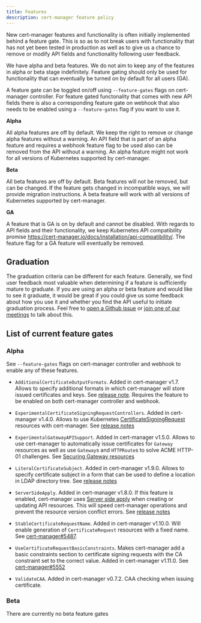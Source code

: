 ```yaml
---
title: Features
description: cert-manager feature policy
---
```


New cert-manager features and functionality is often initially implemented behind a feature gate. This is so as to not break users with functionality that has not yet been tested in production as well as to give us a chance to remove or modify API fields and functionality following user feedback.

We have alpha and beta features. We do not aim to keep any of the features in alpha or beta stage indefinitely. Feature gating should only be used for functionality that can eventually be turned on by default for all users (GA).

A feature gate can be toggled on/off using `--feature-gates` flags on cert-manager controller. For feature gated functonality that comes with new API fields there is also a corresponding feature gate on webhook that also needs to be enabled using a `--feature-gates` flag if you want to use it.

**Alpha**

All alpha features are off by default.
We keep the right to remove or change alpha features without a warning.
An API field that is part of an alpha feature and requires a webhook feature flag to be used also can be removed from the API without a warning.
An alpha feature might not work for all versions of Kubernetes supported by cert-manager.

**Beta**

All beta features are off by default.
Beta features will not be removed, but can be changed.
If the feature gets changed in incompatible ways, we will provide migration instructions.
A beta feature will work with all versions of Kubernetes supported by cert-manager.

**GA**

A feature that is GA is on by default and cannot be disabled.
With regards to API fields and their functionality, we keep Kubernetes API compatibility promise https://cert-manager.io/docs/installation/api-compatibility/.
The feature flag for a GA feature will eventually be removed.

## Graduation

The graduation criteria can be different for each feature.
Generally, we find user feedback most valuable when determining if a feature is sufficiently mature to graduate. If you are using an alpha or beta feature and would like to see it graduate, it would be great if you could give us some feedback about how you use it and whether you find the API useful to initiate graduation process. Feel free to [open a Github issue](https://github.com/cert-manager/cert-manager/issues/new/choose) or [join one of our meetings](https://cert-manager.io/docs/contributing/#meetings) to talk about this.

## List of current feature gates

### Alpha

See `--feature-gates` flags on cert-manager controller and webhook to enable any of these features.

- `AdditionalCertificateOutputFormats`. Added in cert-manager v1.7. Allows to specify additional formats in which cert-manager will store issued certificates and keys. See [release note](https://cert-manager.io/docs/release-notes/release-notes-1.7#additional-certificate-output-formats). Requires the feature to be enabled on both cert-manager controller and webhook.

- `ExperimentalCertificateSigningRequestControllers`. Added in cert-manager v1.4.0. Allows to use Kubernetes [CertificateSigningRequest](https://kubernetes.io/docs/reference/access-authn-authz/certificate-signing-requests/) resources with cert-manager. See [release notes](https://cert-manager.io/docs/release-notes/release-notes-1.4#experimental-support-for-kubernetes-certificatesigningrequests)

- `ExperimentalGatewayAPISupport`. Added in cert-manager v1.5.0. Allows to use cert-manager to automatically issue certificates for `Gateway` resources as well as use `Gateway`s and `HTTPRoute`s to solve ACME HTTP-01 challenges. See [Securing Gateway resources](../usage/gateway.md)

- `LiteralCertificateSubject`. Added in cert-manager v1.9.0. Allows to specify certificate subject in a form that can be used to define a location in LDAP directory tree. See [release notes](https://cert-manager.io/docs/release-notes/release-notes-1.9#literal-certificate-subjects)

- `ServerSideApply`. Added in cert-manager v1.8.0. If this feature is enabled, cert-manager uses [Server side apply](https://kubernetes.io/docs/reference/using-api/server-side-apply/) when creating or updating API resources. This will speed cert-manager operations and prevent the resource version conflict errors. See [release notes](https://cert-manager.io/docs/release-notes/release-notes-1.8#server-side-apply)

- `StableCertificateRequestName`. Added in cert-manager v1.10.0. Will enable generation of `CertificateRequest` resources with a fixed name. See [cert-manager#5487](https://github.com/cert-manager/cert-manager/pull/5487).

- `UseCertificateRequestBasicConstraints`. Makes cert-manager add a basic constraints section to certificate signing requests with the CA constraint set to the correct value. Added in cert-manager v1.11.0. See [cert-manager#5552](https://github.com/cert-manager/cert-manager/pull/5552)

- `ValidateCAA`. Added in cert-manager v0.7.2. CAA checking when issuing certificate. 


### Beta

There are currently no beta feature gates